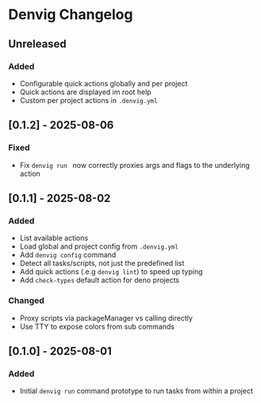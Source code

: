 # Denvig Changelog


## Unreleased

### Added

- Configurable quick actions globally and per project
- Quick actions are displayed im root help
- Custom per project actions in `.denvig.yml`


## [0.1.2] - 2025-08-06

### Fixed

- Fix `denvig run ` now correctly proxies args and flags to the underlying action



## [0.1.1] - 2025-08-02

### Added

- List available actions
- Load global and project config from `.denvig.yml`
- Add `denvig config` command
- Detect all tasks/scripts, not just the predefined list
- Add quick actions (.e.g `denvig lint`) to speed up typing
- Add `check-types` default action for deno projects

### Changed

- Proxy scripts via packageManager vs calling directly
- Use TTY to expose colors from sub commands



## [0.1.0] - 2025-08-01

### Added

- Initial `denvig run` command prototype to run tasks from within a project
